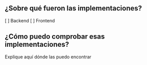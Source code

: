 ## ¿Sobre qué fueron las implementaciones?
[ ] Backend
[ ] Frontend

## ¿Cómo puedo comprobar esas implementaciones?
Explique aquí dónde las puedo encontrar
